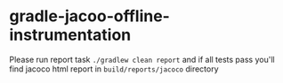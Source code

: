 # gradle-jacoo-offline-instrumentation

Please run report task `./gradlew clean report` and if all tests pass you'll find jacoco html report in `build/reports/jacoco` directory

